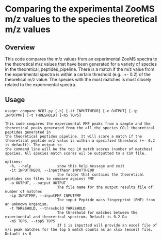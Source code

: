 # Comparing the experimental ZooMS m/z values to the species theoretical m/z values
## Overview
This code compares the m/z values from an experimental ZooMS spectra to the theoretical m/z values that have been generated for a variety of species in the theoretical_peptides_pipeline.
There is a match if the m/z value from the experimental spectra is within a certain threshold (e.g., +- 0.2) of the theoretical m/z value. The species with the most matches is most closely
related to the experimental spectra.

## Usage
```
usage: compare_NCBI.py [-h] [-it INPUTTHEOR] [-o OUTPUT] [-ip INPUTPMF] [-t THRESHOLD] [-m5 TOP5]

This code compares the experimental PMF peaks from a sample and the theoretical peaks generated from the all the species COL1 theoretical peptides generated in   
the theoretical peptides pipeline. It will score a match if the theoretical peptide m/z valus is within a specified threshold (+- 0.2 is default). The output to  
the command line will be the top 10 match scores (number of matches) species. All species match scores wil be outputted to a CSV file.

options:
  -h, --help            show this help message and exit
  -it INPUTTHEOR, --inputTheor INPUTTHEOR
                        the folder that contains the theoretical peptides csv files to compare against PMF
  -o OUTPUT, --output OUTPUT
                        The file name for the output results file of number of matches
  -ip INPUTPMF, --inputPMF INPUTPMF
                        The input Peptide mass fingerprint (PMF) from an unknown organism.
  -t THRESHOLD, --threshold THRESHOLD
                        The threshold for matches between the experimental and theoretical spectrum. Default is 0.2 Da
  -m5 TOP5, --top5 TOP5
                        If 1 is inputted will provide an excel file of m/z peak matches for the top 5 match counts as an xlsx (excel) file. Default is 0
```
